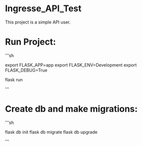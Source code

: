 # Ingresse_API_Test

This project is a simple API user.

# Run Project:

'''sh

export FLASK_APP=app
export FLASK_ENV=Development
export FLASK_DEBUG=True

flask run

'''

# Create db and make migrations:

'''sh

flask db init
flask db migrate
flask db upgrade

'''
